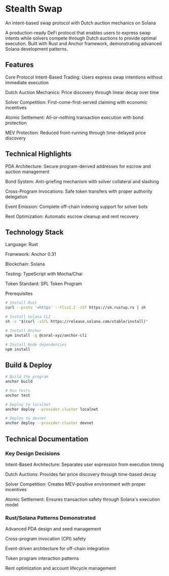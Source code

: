 # Stealth Swap
An intent-based swap protocol with Dutch auction mechanics on Solana

A production-ready DeFi protocol that enables users to express swap intents while solvers compete through Dutch auctions to provide optimal execution. Built with Rust and Anchor framework, demonstrating advanced Solana development patterns.

## Features
Core Protocol
Intent-Based Trading: Users express swap intentions without immediate execution

Dutch Auction Mechanics: Price discovery through linear decay over time

Solver Competition: First-come-first-served claiming with economic incentives

Atomic Settlement: All-or-nothing transaction execution with bond protection

MEV Protection: Reduced front-running through time-delayed price discovery

## Technical Highlights
PDA Architecture: Secure program-derived addresses for escrow and auction management

Bond System: Anti-griefing mechanism with solver collateral and slashing

Cross-Program Invocations: Safe token transfers with proper authority delegation

Event Emission: Complete off-chain indexing support for solver bots

Rent Optimization: Automatic escrow cleanup and rent recovery

##  Technology Stack
Language: Rust

Framework: Anchor 0.31

Blockchain: Solana

Testing: TypeScript with Mocha/Chai

Token Standard: SPL Token Program

Prerequisites
```bash
# Install Rust
curl --proto '=https' --tlsv1.2 -sSf https://sh.rustup.rs | sh

# Install Solana CLI
sh -c "$(curl -sSfL https://release.solana.com/stable/install)"

# Install Anchor
npm install -g @coral-xyz/anchor-cli

# Install Node dependencies
npm install
```

## Build & Deploy
```bash
# Build the program
anchor build

# Run tests
anchor test

# Deploy to localnet
anchor deploy --provider.cluster localnet

# Deploy to devnet
anchor deploy --provider.cluster devnet
```

## Technical Documentation
### Key Design Decisions
Intent-Based Architecture: Separates user expression from execution timing

Dutch Auctions: Provides fair price discovery through time-based decay

Solver Competition: Creates MEV-positive environment with proper incentives

Atomic Settlement: Ensures transaction safety through Solana's execution model

### Rust/Solana Patterns Demonstrated
Advanced PDA design and seed management

Cross-program invocation (CPI) safety

Event-driven architecture for off-chain integration

Token program interaction patterns

Rent optimization and account lifecycle management


